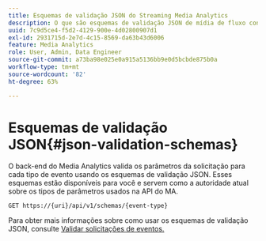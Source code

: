 ```yaml
---
title: Esquemas de validação JSON do Streaming Media Analytics
description: O que são esquemas de validação JSON de mídia de fluxo contínuo e como eles são usados para determinar os parâmetros corretos do corpo da solicitação para cada tipo de evento.
uuid: 7c9d5ce4-f5d2-4129-900e-4d02800907d1
exl-id: 2931715d-2e7d-4c15-8569-da63b43d6006
feature: Media Analytics
role: User, Admin, Data Engineer
source-git-commit: a73ba98e025e0a915a5136bb9e0d5bcbde875b0a
workflow-type: tm+mt
source-wordcount: '82'
ht-degree: 63%

---
```


# Esquemas de validação JSON{#json-validation-schemas}

O back-end do Media Analytics valida os parâmetros da solicitação para cada tipo de evento usando os esquemas de validação JSON. Esses esquemas estão disponíveis para você e servem como a autoridade atual sobre os tipos de parâmetros usados na API do MA.

`GET https://{uri}/api/v1/schemas/{event-type}`

Para obter mais informações sobre como usar os esquemas de validação JSON, consulte [Validar solicitações de eventos.](../mc-api-impl/mc-api-validate-reqs.md)
